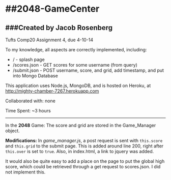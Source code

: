 ##2048-GameCenter
================

###Created by Jacob Rosenberg
-----------------------------

Tufts Comp20 Assignment 4, due 4-10-14

To my knowledge, all aspects are correctly implemented, including:
 * / - splash page
 * /scores.json - GET scores for some username (from query)
 * /submit.json - POST username, score, and grid, add timestamp, and put into Mongo Database

This application uses Node.js, MongoDB, and is hosted on Heroku, at http://mighty-chamber-7267.herokuapp.com

Collaborated with: none

Time Spent: ~3 hours

----------------------------------

In the __2048__ Game: The score and grid are stored in the Game_Manager object.

__Modifications:__ In _game\_manager.js_, a post request is sent with `this.score` and `this.grid` to the submit page.  This is added around line 200, right after `this.over` is set to `true`.  Also, in index.html, a link to jquery was added.

It would also be quite easy to add a place on the page to put the global high score, which could be retrieved through a get request to scores.json.  I did not implement this.